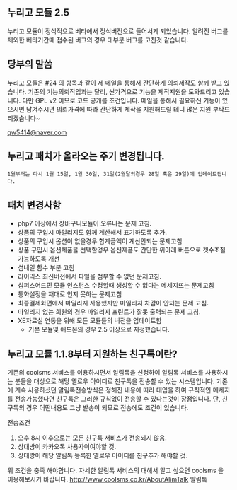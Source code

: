 ## 누리고 모듈 2.5

누리고 모듈이 정식적으로 베타에서 정식버전으로 들어서게 되었습니다.
알려진 버그를 제외한 베타기간때 접수된 버그의 경우 대부분 버그를 고친것 같습니다.

## 당부의 말씀
누리고 모듈은 #24 의 항목과 같이 제 메일을 통해서 간단하게 의뢰제작도 함께 받고 있습니다. 기존의 기능의뢰작업과는 달리, 싼가격으로 기능을 제작지원을 도와드리고 있습니다. 다만 GPL v2 이므로 코드 공개를 조건입니다. 메일을 통해서 필요하신 기능이 있으시면 남겨주시면 의뢰가격에 따라 간단하게 제작을 지원해드릴 테니 많은 지원 부탁드리겠습니다~

qw5414@naver.com

## 누리고 패치가 올라오는 주기 변경됩니다.
```
1월부터는 다시 1월 15일, 1월 30일, 31일(2월달의경우 28일 혹은 29일)에 업데이트됩니다.
```

## 패치 변경사항
* php7 이상에서 장바구니모듈이 오류나는 문제 고침.
* 상품의 구입시 마일리지도 함께 계산해서 표기하도록 추가.
* 상품의 구입시 옵션이 없을경우 합계금액이 계산안되는 문제고침
* 상품 구입시 옵션제품을 선택할경우 옵션제폼도 간단한 위아래 버튼으로 갯수조절가능하도록 개선
* 섬네일 함수 부분 고침
* 라이믹스 최신버전에서 파일을 첨부할 수 없던 문제고침.
* 심퍼스어드민 모듈 인스턴스 수정할때 생성할 수 없다는 메세지뜨는 문제고침
* 통화설정을 재대로 인지 못하는 문제고침
* 최종결제화면에서 마일리지 사용했지만 마일리지 차감이 안되는 문제 고침.
* 마일리지 없는 회원의 경우 마일리지 프린트가 잘못 출력되는 문제 고침.
* XE자료실 연동을 위해 모든 모듈들의 버전을 업데이트함
	* 기본 모듈및 애드온의 경우 2.5 이상으로 지정했습니다.

## 누리고 모듈 1.1.8부터 지원하는 친구톡이란?
기존의 coolsms 서비스를 이용하시면서 알림톡을 신청하여 알림톡 서비스를 사용하시는 분들을 대상으로 해당 옐로우 아이디로 친구톡을 전송할 수 있는 시스템입니다.
기존에 계속 사용하셨던 알림톡전송방식은 정해진 내용에 따라 대입을 하여 규칙적인 메세지를 전송가능했다면 친구톡은 그러한 규칙없이 전송할 수 있다는것이 장점입니다.
단, 친구톡의 경우 어떤내용도 그냥 발송이 되므로 전송에도 조건이 있습니다.

전송조건
1. 오후 8시 이후으로는 모든 친구톡 서비스가 전송되지 않음.
2. 상대방이 카카오톡 사용자이여야할 것.
3. 상대방이 해당 알림톡 등록한 옐로우 아이디를 친구추가 해야할 것.

위 조건을 충족 해야합니다. 자세한 알림톡 서비스의 대해서 알고 싶으면 coolsms 을 이용해보시기 바랍니다.
http://www.coolsms.co.kr/AboutAlimTalk 알림톡
